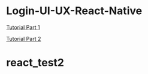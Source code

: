 # Login-UI-UX-React-Native

[Tutorial Part 1](https://youtu.be/zP5F9ITdMqg)

[Tutorial Part 2](https://youtu.be/JqYv4F-WujI)
# react_test2
